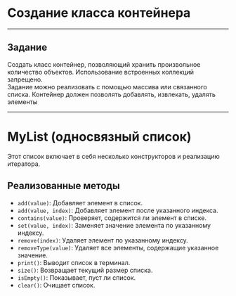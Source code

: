 # Создание класса контейнера

---

## Задание

Создать класс контейнер, позволяющий хранить произвольное количество объектов. 
Использование встроенных коллекций запрещено.  
Задание можно реализовать с помощью массива или связанного списка. 
Контейнер должен позволять добавлять, извлекать, удалять элементы

---
# MyList (односвязный список)

Этот список включает в себя несколько конструкторов и реализацию итератора.

## Реализованные методы

- `add(value)`: Добавляет элемент в список.
- `add(value, index)`: Добавляет элемент после указанного индекса.
- `contains(value)`: Проверяет, содержится ли элемент в списке.
- `set(value, index)`: Заменяет значение элемента по указанному индексу.
- `remove(index)`: Удаляет элемент по указанному индексу.
- `removeType(value)`: Удаляет все элементы, содержащие указанное значение.
- `print()`: Выводит список в терминал.
- `size()`: Возвращает текущий размер списка.
- `isEmpty()`: Показывает, пуст ли список.
- `clear()`: Очищает список.